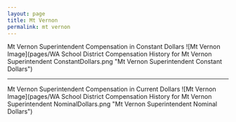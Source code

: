 ```yaml
---
layout: page
title: Mt Vernon
permalink: mt vernon
---
```



Mt Vernon Superintendent Compensation in Constant Dollars
![Mt Vernon Image](pages/WA School District Compensation History for Mt Vernon Superintendent ConstantDollars.png "Mt Vernon Superintendent Constant Dollars")
___

Mt Vernon Superintendent Compensation in Current Dollars
![Mt Vernon Image](pages/WA School District Compensation History for Mt Vernon Superintendent NominalDollars.png "Mt Vernon Superintendent Nominal Dollars")